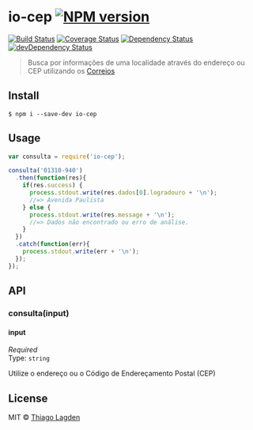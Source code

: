 # io-cep [![NPM version](https://img.shields.io/npm/v/io-cep.svg)](https://www.npmjs.com/package/io-cep)
[![Build Status](https://travis-ci.org/lagden/io-cep.svg?branch=master)](https://travis-ci.org/lagden/io-cep)
[![Coverage Status](https://coveralls.io/repos/lagden/io-cep/badge.svg?branch=master&service=github)](https://coveralls.io/github/lagden/io-cep?branch=master)
[![Dependency Status](https://david-dm.org/lagden/io-cep.svg)](https://david-dm.org/lagden/io-cep)
[![devDependency Status](https://david-dm.org/lagden/io-cep/dev-status.svg)](https://david-dm.org/lagden/io-cep#info=devDependencies)

> Busca por informações de uma localidade através do endereço ou CEP utilizando os [Correios](http://www.correios.com.br/)


## Install

```
$ npm i --save-dev io-cep
```


## Usage

```javascript
var consulta = require('io-cep');

consulta('01310-940')
  .then(function(res){
    if(res.success) {
      process.stdout.write(res.dados[0].logradouro + '\n');
      //=> Avenida Paulista
    } else {
      process.stdout.write(res.message + '\n');
      //=> Dados não encontrado ou erro de análise.
    }
  })
  .catch(function(err){
    process.stdout.write(err + '\n');
  });
});
```


## API

### consulta(input)

#### input

*Required*  
Type: `string`

Utilize o endereço ou o Código de Endereçamento Postal (CEP)


## License

MIT © [Thiago Lagden](http://lagden.in)
